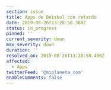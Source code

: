 ```yaml
---
section: issue
title: Apps de Beisbol con retardo
date: 2019-08-26T13:28:58.388Z
status: in_progress
pinned: ''
current_severity: down
max_severity: down
duration: ''
resolved_on: 2019-08-26T13:28:58.406Z
affected:
  - Apps
twitterFeed: '@miplaneta_com'
enableComments: false
---
```


